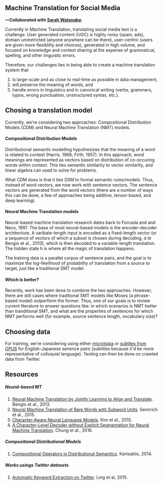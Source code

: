 ## Machine Translation for Social Media

**—Collaborated with [Sarah Watanabe](https://github.com/swatana3).**

Currently in Machine Translation, translating social media text is a challenge. User generated content (UGC) is highly noisy (spam, ads), domain unrestricted (anyone anywhere can be there), user-centric (users are given more flexiblilty and choices), generated in high volume, and focused on knowledge and context sharing at the expense of grammatical, spelling, and other linguistic errors.

Therefore, our challenges lies in being able to create a machine translation system that

1. is large-scale and as close to real-time as possible in 
data management,
2. will preserve the meaning of words, and
3. handle errors in linguistics and in canonical writing (verbs, grammers, typos, wrong punctuation, unstructured syntax, etc.).

## Chosing a translation model

Currently, we're considering two approaches: Compositional Distribution Models (CDM) and Neural Machine Translation (NMT) models.

#### Compositional Distribution Models

Distributional semantic modelling hypothesizes that the meaning of a word is related to context (Harris, 1968; Firth, 1957). In this approach, word meanings are represented as vectors based on distribution of co-occuring words within context. This ties semantic similarity to vector similarity, and linear algebra can used to solve for problems.

What CDM does is that it ties DSM to formal semantic rules/models. Thus, instead of word vectors, we now work with sentence vectors. The sentence vectors are generated from the word vectors (there are a number of ways this can be done, a few of approaches being additive, tensor-based, and deep learning).

#### Neural Machine Translation models

Neural-based machine translation research dates back to Forcada and and Neco, 1997. The base of most neural-based models is the encoder-decoder architecture. A varibale-length input is encoded as a fixed-length vector (or a sequence of vectors of which a subset is chosen during decoding, *à la* Bengio et al., 2013), which is then decoded to a variable-length translation. The hidden state *h* is where all the magic of translation happens.

The training data is a parallel corpus of sentence pairs, and the goal is to maximize the log-likelihood of probability of translation from a source to target, just like a traditional SMT model.

#### Which is better?

Recently, work has been done to combine the two approaches. However, there are still cases where traditional SMT models like Moses (a phrase-based model) outperform the former. Thus, one of our goals is to review current literature to answer questions like: in which scenarios is NMT better than tranditional SMT, and what are the properties of sentences for which NMT performs well (for example, source sentence length, vocabulary size)?


## Choosing data

For training, we're considering using either [microtopia](http://www.cs.cmu.edu/~lingwang/microtopia/) or [subtiles from OPUS](http://opus.lingfil.uu.se/OpenSubtitles2016.php) for English-Japanese senence pairs (subtitles because it'd be more representative of colloquial language). Testing can then be done on crawled data from Twitter.

## Resources

##### Neural-based MT
1. [Neural Machine Translation by Jointly Learning to Align and Translate](http://arxiv.org/pdf/1409.0473.pdf). Bengio et al., 2013.
2. [Neural Machine Translation of Rare Words with Subword Units](http://arxiv.org/pdf/1508.07909v3.pdf). Sennrich et al., 2015.
3. [Character-Aware Neural Language Models](http://arxiv.org/pdf/1508.06615.pdf). Kim et al., 2015.
4. [A Character-Level Decoder without Explicit Segmentation for Neural Machine Translation](http://arxiv.org/pdf/1603.06147.pdf). Chung et al., 2016.


##### Compositional Distributional Models
1. [Compositional Operators in Distributional Semantics](https://www.cs.ox.ac.uk/files/6248/kartsaklis-springer.pdf). Kartsaklis, 2014.

##### Works usings Twitter datasets
1. [Automatic Keyword Extraction on Twitter](http://www.cs.cmu.edu/~lingwang/papers/acl2015-3.pdf). Ling et al, 2015.
